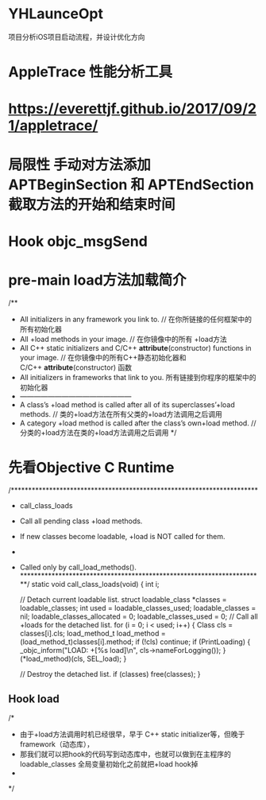 # YHLaunceOpt
项目分析iOS项目启动流程，并设计优化方向

# AppleTrace 性能分析工具
# https://everettjf.github.io/2017/09/21/appletrace/

# 局限性 手动对方法添加 APTBeginSection 和 APTEndSection 截取方法的开始和结束时间

# Hook objc_msgSend

# pre-main load方法加载简介
/**
*	All initializers in any framework you link to. // 在你所链接的任何框架中的所有初始化器
*	All +load methods in your image. // 在你镜像中的所有 +load方法
*	All C++ static initializers and C/C++ __attribute__(constructor) functions in your image. // 在你镜像中的所有C++静态初始化器和C/C++ __attribute__(constructor) 函数
*	All initializers in frameworks that link to you. 所有链接到你程序的框架中的初始化器
*	————————————————
*	A class’s +load method is called after all of its superclasses’+load methods. // 类的+load方法在所有父类的+load方法调用之后调用
*	A category +load method is called after the class’s own+load method. // 分类的+load方法在类的+load方法调用之后调用
*/


# 先看Objective C Runtime
/***********************************************************************
* call_class_loads
* Call all pending class +load methods.
* If new classes become loadable, +load is NOT called for them.
*
* Called only by call_load_methods().
**********************************************************************/
static void call_class_loads(void)
{
    int i;
    
    // Detach current loadable list.
    struct loadable_class *classes = loadable_classes;
    int used = loadable_classes_used;
    loadable_classes = nil;
    loadable_classes_allocated = 0;
    loadable_classes_used = 0;
    // Call all +loads for the detached list.
    for (i = 0; i < used; i++) {
        Class cls = classes[i].cls;
        load_method_t load_method = (load_method_t)classes[i].method;
        if (!cls) continue; 
		if (PrintLoading) {
            _objc_inform("LOAD: +[%s load]\n", cls->nameForLogging());
        }
        (*load_method)(cls, SEL_load);
    }
    
    // Destroy the detached list.
    if (classes) free(classes);
}

## Hook load

/*
 * 由于+load方法调用时机已经很早，早于 C++ static initializer等，但晚于framework（动态库），
 * 那我们就可以把hook的代码写到动态库中，也就可以做到在主程序的 loadable_classes 全局变量初始化之前就把+load hook掉
 *
 */



